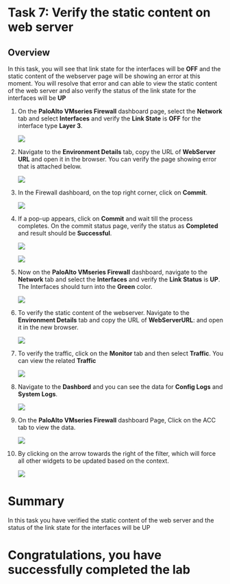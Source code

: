 # Task 7: Verify the static content on web server

## Overview

In this task, you will see that link state for the interfaces will be **OFF** and the static content of the webserver page will be showing an error at this moment. You will resolve that error and can able to view the static content of the web server and also verify the status of the link state for the interfaces will be **UP**

1. On the **PaloAlto VMseries Firewall** dashboard page, select the **Network** tab and select **Interfaces** and verify the **Link State** is **OFF** for the interface type **Layer 3**.

    ![](../images/image028.png)

1. Navigate to the **Environment Details** tab, copy the URL of **WebServer URL** and open it in the browser. You can verify the page showing error that is attached below.

    ![](../images/image023.png)

1. In the Firewall dashboard, on the top right corner, click on **Commit**.

    ![](../images/image018.png)

1. If a pop-up appears, click on **Commit** and wait till the process completes. On the commit status page, verify the status as **Completed** and result should be **Successful**.

    ![](../images/image024.png)

    ![](../images/image025.png)

1. Now on the **PaloAlto VMseries Firewall** dashboard, navigate to the **Network** tab and select the **Interfaces** and verify the **Link Status** is **UP**. The Interfaces should turn into the **Green** color.

    ![](../images/image026.png)

1. To verify the static content of the webserver. Navigate to the **Environment Details** tab and copy the URL of **WebServerURL**: <inject key="WebServerURL"></inject> and open it in the new browser.

   ![](../images/image017.png)

1. To verify the traffic, click on the **Monitor** tab and then select **Traffic**. You can view the related **Traffic**

   ![](../images/image019.png)

1. Navigate to the **Dashbord** and you can see the data for **Config Logs** and **System Logs**.

    ![](../images/image027.png)

1. On the **PaloAlto VMseries Firewall** dashboard Page, Click on the ACC tab to view the data.

    ![](../images/image033.png)

1. By clicking on the arrow towards the right of the filter, which will force all other widgets to be updated based on the context.

    ![](../images/image034.png)
    
# Summary
In this task you have verified the static content of the web server and the status of the link state for the interfaces will be UP

# Congratulations, you have successfully completed the lab
